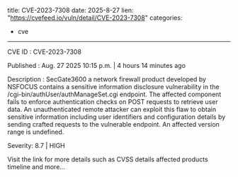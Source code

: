  
title: CVE-2023-7308
date: 2025-8-27
lien: "https://cvefeed.io/vuln/detail/CVE-2023-7308"
categories:
  - cve
---

CVE ID : CVE-2023-7308

Published :  Aug. 27
2025
10:15 p.m. | 4 hours
14 minutes ago

Description : SecGate3600
a network firewall product developed by NSFOCUS
contains a sensitive information disclosure vulnerability in the /cgi-bin/authUser/authManageSet.cgi endpoint. The affected component fails to enforce authentication checks on POST requests to retrieve user data. An unauthenticated remote attacker can exploit this flaw to obtain sensitive information
including user identifiers and configuration details
by sending crafted requests to the vulnerable endpoint. An affected version range is undefined.

Severity: 8.7 | HIGH

Visit the link for more details
such as CVSS details
affected products
timeline
and more...
